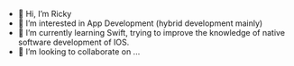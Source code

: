 - 👋 Hi, I’m Ricky
- 👀 I’m interested in App Development (hybrid development mainly)
- 🌱 I’m currently learning Swift, trying to improve the knowledge of native software development of IOS.
- 💞️ I’m looking to collaborate on ...

<!---
nc7fb863cr/nc7fb863cr is a ✨ special ✨ repository because its `README.md` (this file) appears on your GitHub profile.
You can click the Preview link to take a look at your changes.
--->
